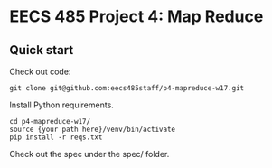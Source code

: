 EECS 485 Project 4: Map Reduce
==============================


## Quick start
Check out code:
```
git clone git@github.com:eecs485staff/p4-mapreduce-w17.git
```

Install Python requirements.
```
cd p4-mapreduce-w17/
source {your path here}/venv/bin/activate
pip install -r reqs.txt
```

Check out the spec under the spec/ folder.
